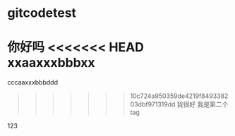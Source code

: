 # gitcodetest

你好吗
<<<<<<< HEAD
xxaaxxxbbbxx
=======
cccaaxxxbbbddd
>>>>>>> 10c724a950359de4219f849338203dbf971319dd
我很好
我是第二个tag

123
